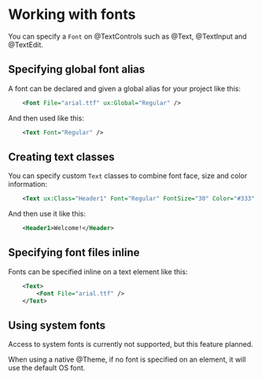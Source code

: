 
# Working with fonts

You can specify a `Font` on @TextControls such as @Text, @TextInput and @TextEdit.

## Specifying global font alias

A font can be declared and given a global alias for your project like this:
```xml
	<Font File="arial.ttf" ux:Global="Regular" />
```
And then used like this:
```xml
	<Text Font="Regular" />
```
## Creating text classes 

You can specify custom `Text` classes to combine font face, size and color information:
```xml
	<Text ux:Class="Header1" Font="Regular" FontSize="30" Color="#333" />
```
And then use it like this:
```xml
	<Header1>Welcome!</Header>
```
## Specifying font files inline

Fonts can be specified inline on a text element like this:
```xml
	<Text>
		<Font File="arial.ttf" />
	</Text>
```
## Using system fonts

Access to system fonts is currently not supported, but this feature planned.

When using a native @Theme, if no font is specified on an element, it will use the default OS font.
